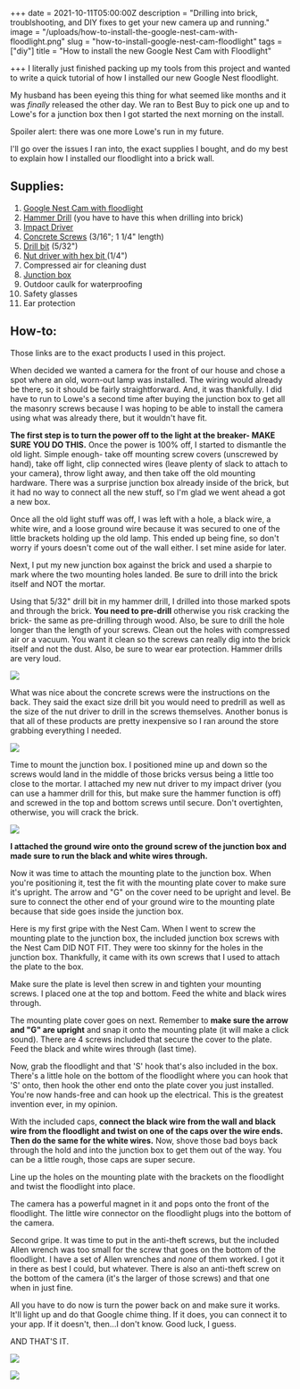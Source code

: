 +++
date = 2021-10-11T05:00:00Z
description = "Drilling into brick, troublshooting, and DIY fixes to get your new camera up and running."
image = "/uploads/how-to-install-the-google-nest-cam-with-floodlight.png"
slug = "how-to-install-google-nest-cam-floodlight"
tags = ["diy"]
title = "How to install the new Google Nest Cam with Floodlight"

+++
I literally just finished packing up my tools from this project and wanted to write a quick tutorial of how I installed our new Google Nest floodlight.

My husband has been eyeing this thing for what seemed like months and it was _finally_ released the other day. We ran to Best Buy to pick one up and to Lowe's for a junction box then I got started the next morning on the install.

Spoiler alert: there was one more Lowe's run in my future.

I'll go over the issues I ran into, the exact supplies I bought, and do my best to explain how I installed our floodlight into a brick wall.

## Supplies:

 1. [Google Nest Cam with floodlight](https://store.google.com/us/product/nest_cam_floodlight?hl=en-US)
 2. [Hammer Drill](https://www.lowes.com/pd/DEWALT-1-2-in-Corded-Hammer-Drill/3032367) (you have to have this when drilling into brick)
 3. [Impact Driver](https://www.lowes.com/pd/DEWALT-XR-20-Volt-Max-1-4-in-Variable-Speed-Brushless-Cordless-Impact-Driver/1000217089)
 4. [Concrete Screws](https://www.lowes.com/pd/Tapcon-8-Pack-1-1-4-in-x-3-16-in-Concrete-Anchors/3044002) (3/16"; 1 1/4" length)
 5. [Drill bit](https://www.lowes.com/pd/Tapcon-3-1-2-in-Carbide-Masonry-Drill-Bit-for-Hammer-Drill/1260139) (5/32")
 6. [Nut driver with hex bit ](https://www.lowes.com/pd/DEWALT-1-4-in-x-1-7-8-in-Standard-SAE-Hex-Nut-Driver/999928912)(1/4")
 7. Compressed air for cleaning dust
 8. [Junction box](https://www.lowes.com/pd/Sigma-Electric-Round-Weatherproof-Box-White-Metal-Weatherproof-New-Work-Standard-Round-Exterior-Electrical-Box/3152543)
 9. Outdoor caulk for waterproofing
10. Safety glasses
11. Ear protection

## How-to:

Those links are to the exact products I used in this project.

When decided we wanted a camera for the front of our house and chose a spot where an old, worn-out lamp was installed. The wiring would already be there, so it should be fairly straightforward. And, it was thankfully. I did have to run to Lowe's a second time after buying the junction box to get all the masonry screws because I was hoping to be able to install the camera using what was already there, but it wouldn't have fit.

**The first step is to turn the power off to the light at the breaker- MAKE SURE YOU DO THIS.** Once the power is 100% off, I started to dismantle the old light. Simple enough- take off mounting screw covers (unscrewed by hand), take off light, clip connected wires (leave plenty of slack to attach to your camera), throw light away, and then take off the old mounting hardware. There was a surprise junction box already inside of the brick, but it had no way to connect all the new stuff, so I'm glad we went ahead a got a new box.

Once all the old light stuff was off, I was left with a hole, a black wire, a white wire, and a loose ground wire because it was secured to one of the little brackets holding up the old lamp. This ended up being fine, so don't worry if yours doesn't come out of the wall either. I set mine aside for later.

Next, I put my new junction box against the brick and used a sharpie to mark where the two mounting holes landed. Be sure to drill into the brick itself and NOT the mortar.

Using that 5/32" drill bit in my hammer drill, I drilled into those marked spots and through the brick. **You need to pre-drill** otherwise you risk cracking the brick- the same as pre-drilling through wood. Also, be sure to drill the hole longer than the length of your screws. Clean out the holes with compressed air or a vacuum. You want it clean so the screws can really dig into the brick itself and not the dust. Also, be sure to wear ear protection. Hammer drills are very loud.

![](/uploads/tapcon-masonry-drill-bit.jpg)

What was nice about the concrete screws were the instructions on the back. They said the exact size drill bit you would need to predrill as well as the size of the nut driver to drill in the screws themselves. Another bonus is that all of these products are pretty inexpensive so I ran around the store grabbing everything I needed.

![](/uploads/tapcon-concrete-screws.jpg)

Time to mount the junction box. I positioned mine up and down so the screws would land in the middle of those bricks versus being a little too close to the mortar. I attached my new nut driver to my impact driver (you can use a hammer drill for this, but make sure the hammer function is off) and screwed in the top and bottom screws until secure. Don't overtighten, otherwise, you will crack the brick.

![](/uploads/dewalt-nut-driver-hex-bit.jpg)

**I attached the ground wire onto the ground screw of the junction box and made sure to run the black and white wires through.**

Now it was time to attach the mounting plate to the junction box. When you're positioning it, test the fit with the mounting plate cover to make sure it's upright. The arrow and "G" on the cover need to be upright and level. Be sure to connect the other end of your ground wire to the mounting plate because that side goes inside the junction box.

Here is my first gripe with the Nest Cam. When I went to screw the mounting plate to the junction box, the included junction box screws with the Nest Cam DID NOT FIT. They were too skinny for the holes in the junction box. Thankfully, it came with its own screws that I used to attach the plate to the box.

Make sure the plate is level then screw in and tighten your mounting screws. I placed one at the top and bottom. Feed the white and black wires through.

The mounting plate cover goes on next. Remember to **make sure the arrow and "G" are upright** and snap it onto the mounting plate (it will make a click sound). There are 4 screws included that secure the cover to the plate. Feed the black and white wires through (last time).

Now, grab the floodlight and that 'S' hook that's also included in the box. There's a little hole on the bottom of the floodlight where you can hook that 'S' onto, then hook the other end onto the plate cover you just installed. You're now hands-free and can hook up the electrical. This is the greatest invention ever, in my opinion.

With the included caps, **connect the black wire from the wall and black wire from the floodlight and twist on one of the caps over the wire ends. Then do the same for the white wires.** Now, shove those bad boys back through the hold and into the junction box to get them out of the way. You can be a little rough, those caps are super secure.

Line up the holes on the mounting plate with the brackets on the floodlight and twist the floodlight into place.

The camera has a powerful magnet in it and pops onto the front of the floodlight. The little wire connector on the floodlight plugs into the bottom of the camera.

Second gripe. It was time to put in the anti-theft screws, but the included Allen wrench was too small for the screw that goes on the bottom of the floodlight. I have a set of Allen wrenches and _none_ of them worked. I got it in there as best I could, but whatever. There is also an anti-theft screw on the bottom of the camera (it's the larger of those screws) and that one when in just fine.

All you have to do now is turn the power back on and make sure it works. It'll light up and do that Google chime thing. If it does, you can connect it to your app. If it doesn't, then...I don't know. Good luck, I guess.

AND THAT'S IT.

![](/uploads/close-up-google-nest-cam-floodlight.jpg)

![](/uploads/wide-img-google-nest-cam-outside.jpg)